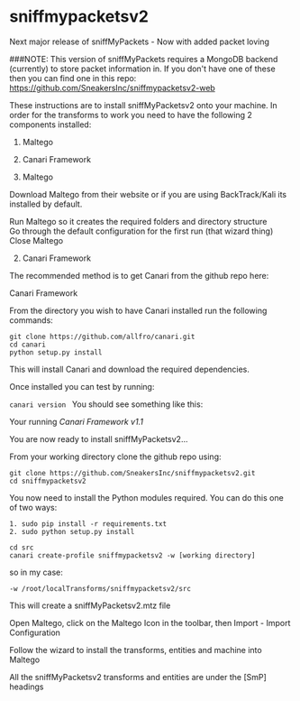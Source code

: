 sniffmypacketsv2
================

Next major release of sniffMyPackets - Now with added packet loving

###NOTE:  This version of sniffMyPackets requires a MongoDB backend (currently) to store packet information in. If you don't have one of these then you can find one in this repo:  
https://github.com/SneakersInc/sniffmypacketsv2-web
  
  
These instructions are to install sniffMyPacketsv2 onto your machine. In order for the transforms to work you need to have the following 2 components installed:

1. Maltego

2. Canari Framework

1. Maltego

Download Maltego from their website or if you are using BackTrack/Kali its installed by default.

Run Maltego so it creates the required folders and directory structure  
Go through the default configuration for the first run (that wizard thing)  
Close Maltego  

2. Canari Framework

The recommended method is to get Canari from the github repo here:

Canari Framework

From the directory you wish to have Canari installed run the following commands:
```
git clone https://github.com/allfro/canari.git  
cd canari  
python setup.py install  
```
This will install Canari and download the required dependencies.

Once installed you can test by running:

```canari version ``` 
You should see something like this:  

Your running *Canari Framework v1.1*

You are now ready to install sniffMyPacketsv2...

From your working directory clone the github repo using:
```
git clone https://github.com/SneakersInc/sniffmypacketsv2.git  
cd sniffmypacketsv2  
  ```
You now need to install the Python modules required. You can do this one of two ways:
```
1. sudo pip install -r requirements.txt  
2. sudo python setup.py install  

cd src  
canari create-profile sniffmypacketsv2 -w [working directory]   
```
so in my case:
```
-w /root/localTransforms/sniffmypacketsv2/src
  ```
This will create a sniffMyPacketsv2.mtz file

Open Maltego, click on the Maltego Icon in the toolbar, then Import - Import Configuration

Follow the wizard to install the transforms, entities and machine into Maltego

All the sniffMyPacketsv2 transforms and entities are under the [SmP] headings
